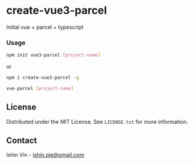 # create-vue3-parcel
Initial vue + parcel + typescript

### Usage

   ```sh
   npm init vue3-parcel [project-name]
   ```

   or

   ```sh
   npm i create-vue3-parcel -g
   ```

   ```sh
   vue-parcel [project-name]
   ```

## License

Distributed under the MIT License. See `LICENSE.txt` for more information.

## Contact

Ishin Vin - ishin.pie@gmail.com